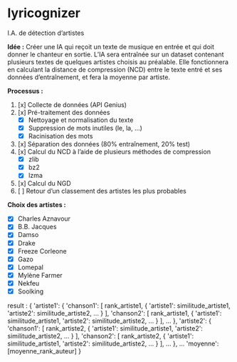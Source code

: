 # lyricognizer
I.A. de détection d’artistes

**Idée :**
Créer une IA qui reçoit un texte de musique en entrée et qui doit donner le chanteur en sortie. L’IA sera entraînée sur un dataset contenant plusieurs textes de quelques artistes choisis au préalable. Elle fonctionnera en calculant la distance de compression (NCD) entre le texte entré et ses données d’entraînement, et fera la moyenne par artiste.

**Processus :**
1. [x] Collecte de données (API Genius)
2. [x] Pré-traitement des données 
    - [x] Nettoyage et normalisation du texte
    - [x] Suppression de mots inutiles (le, la, ...) 
    - [x] Racinisation des mots
3. [x] Séparation des données (80% entraînement, 20% test)
4. [x] Calcul du NCD à l’aide de plusieurs méthodes de compression
    - [x] zlib
    - [x] bz2
    - [x] lzma
5. [x] Calcul du NGD
5. [ ] Retour d’un classement des artistes les plus probables

**Choix des artistes :**
- [x] Charles Aznavour
- [x] B.B. Jacques
- [x] Damso
- [x] Drake
- [x] Freeze Corleone
- [x] Gazo
- [x] Lomepal
- [x] Mylène Farmer
- [x] Nekfeu
- [x] Soolking
      
result : {
    'artiste1': {
        'chanson1': [
            rank_artiste1,
            {
                'artiste1': similitude_artiste1,
                'artiste2': similitude_artiste2,
                ...
            }
        ],
        'chanson2': [
            rank_artiste1,
            {
                'artiste1': similitude_artiste1,
                'artiste2': similitude_artiste2,
                ...
            }
        ],
        ...
    },
    'artiste2': {
        'chanson1': [
            rank_artiste2,
            {
                'artiste1': similitude_artiste1,
                'artiste2': similitude_artiste2,
                ...
            }
        ],
        'chanson2': [
            rank_artiste2,
            {
                'artiste1': similitude_artiste1,
                'artiste2': similitude_artiste2,
                ...
            }
        ],
        ...
    },
    ...
    'moyenne': [moyenne_rank_auteur]
}
